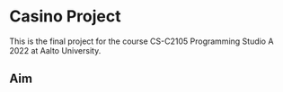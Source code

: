 # Casino Project

This is the final project for the course CS-C2105 Programming Studio A 2022 at Aalto University.

## Aim
